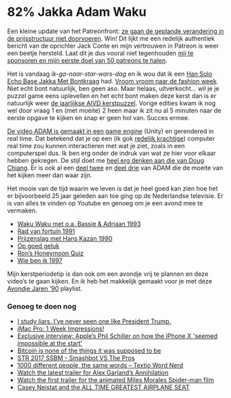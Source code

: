 # 82% Jakka Adam Waku

Een kleine update van het Patreonfront: [ze gaan de geplande verandering in de prijsstructuur niet doorvoeren](https://blog.patreon.com/not-rolling-out-fees-change/). Win! Dit lijkt me een redelijk authentiek bericht van de oprichter Jack Conte en mijn vertrouwen in Patreon is weer een beetje hersteld. Laat dit je dus vooral niet tegenhouden [mij te sponsoren en mijn eerste doel van 50 patreons te halen](http://patreon.com/reinier).

Het is vandaag _ik-ga-naar-star-wars-dag_ en ik wou dat ik een [Han Solo Echo Base Jakka Met Bontkraag](https://www.columbiasportswear.nl/NL/starwars) had. [Vroom vroom naar de fashion week](https://www.youtube.com/watch?v=GA6NN6yTyow). Niet echt bont natuurlijk, ben geen aso. Maar helaas, uitverkocht… wil je je puzzel game eens uplevellen en het echt bont maken deze kerst dan is er natuurlijk weer [de jaarlijkse AIVD kerstpuzzel](https://www.aivd.nl/actueel/nieuws/2017/12/12/aivd-kerstpuzzel-2017-gepubliceerd). Vorige edities kwam ik nog wel door vraag 1 en (met moeite) 2 heen maar ik zit nu al 5 minuten naar de eerste opgave te kijken en snap er geen hol van. Succes ermee.

[De video ADAM is gemaakt in een game engine](https://youtu.be/GXI0l3yqBrA) (Unity) en gerendered in real time. Dat betekend dat je op een (ik gok [redelijk krachtige](https://www.apple.com/lae/imac-pro/)) computer real time zou kunnen interactieren met wat je ziet, zoals in een computerspel dus. Ik ben erg onder de indruk van wat ze hier voor elkaar hebben gekregen. De stijl doet me [heel erg denken aan die van Doug Chiang](http://dchiang.com). Er is ook al een [deel twee](https://www.youtube.com/watch?v=R8NeB10INDo) en [deel drie](https://www.youtube.com/watch?v=tSDsi2ItktY) van ADAM die de moeite van het kijken meer dan waar zijn.

Het mooie van de tijd waarin we leven is dat je heel goed kan zien hoe het er bijvoorbeeld 25 jaar geleden aan toe ging op de Nederlandse televisie. Er is van alles te vinden op Youtube en genoeg om je een avond mee te vermaken.

- [Waku Waku met o.a. Bassie & Adriaan 1993](https://www.youtube.com/watch?v=PbgjKwWCi58)
- [Rad van fortuin 1991](https://www.youtube.com/watch?v=FPjijCTn9bE)
- [Prijzenslag met Hans Kazan 1990](https://www.youtube.com/watch?v=9bKkMfzAisQ)
- [Op goed geluk](https://www.youtube.com/watch?v=_2ecVQwPjDU)
- [Ron’s Honeymoon Quiz](https://www.youtube.com/watch?v=xjYY2oPi58M)
- [Wie ben ik 1997](https://www.youtube.com/watch?v=DxylKiS5Gvk)

Mijn kerstperiodetip is dan ook om een avondje vrij te plannen en deze video’s te gaan kijken. En ik heb het makkelijk gemaakt voor je met deze [Avondje Jaren ‘90](https://www.youtube.com/playlist?list=PLeFCMK_oz5jXMF_XOP0fSuJ5nGTq92GT0) playlist.

### Genoeg te doen nog

-  [I study liars. I’ve never seen one like President Trump.](https://www.washingtonpost.com/outlook/i-study-liars-ive-never-seen-one-like-president-trump/2017/12/07/4e529efe-da3f-11e7-a841-2066faf731ef_story.html)
- [iMac Pro: 1 Week Impressions!](https://www.youtube.com/watch?v=h-h5Mhlt6O0&feature=share)
-  [Exclusive interview: Apple’s Phil Schiller on how the iPhone X 'seemed impossible at the start'](https://www.t3.com/features/phil-schiller-interview)
-  [Bitcoin is none of the things it was supposed to be](https://theoutline.com/post/2592/bitcoin-is-none-of-the-things-it-was-supposed-to-be)
-  [STR 2017 SSBM - Smashbot VS The Pros](https://www.youtube.com/watch?v=o1bfQWy8o08)
-  [1000 different people, the same words – Textio Word Nerd](https://textio.ai/1000-different-people-the-same-words-6149b5a1f351)
-  [Watch the latest trailer for Alex Garland’s Annihilation](https://www.theverge.com/2017/12/13/16741798/annihilation-alex-garland-natalie-portman-oscar-isaac-watch)
-  [Watch the first trailer for the animated Miles Morales Spider-man film](https://www.theverge.com/2017/12/9/16756384/spider-man-into-the-spider-verse-trailer-animated-miles-morales-watch)
- [Casey Neistat and the ALL TIME GREATEST AIRPLANE SEAT](https://www.youtube.com/watch?v=a7NJ6Gek9v4)
